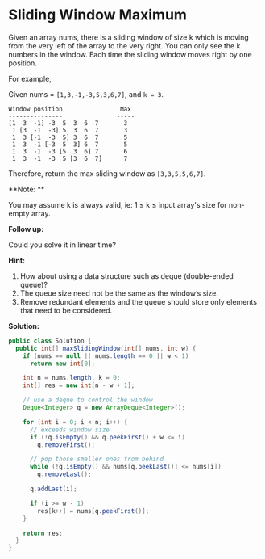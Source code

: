 # Sliding Window Maximum

Given an array nums, there is a sliding window of size k which is moving from the very left of the array to the very right. You can only see the k numbers in the window. Each time the sliding window moves right by one position.

For example,

Given nums = `[1,3,-1,-3,5,3,6,7]`, and `k = 3`.

```
Window position                Max
---------------               -----
[1  3  -1] -3  5  3  6  7       3
 1 [3  -1  -3] 5  3  6  7       3
 1  3 [-1  -3  5] 3  6  7       5
 1  3  -1 [-3  5  3] 6  7       5
 1  3  -1  -3 [5  3  6] 7       6
 1  3  -1  -3  5 [3  6  7]      7
```

Therefore, return the max sliding window as `[3,3,5,5,6,7]`.

**Note: **

You may assume k is always valid, ie: 1 ≤ k ≤ input array's size for non-empty array.

**Follow up:**

Could you solve it in linear time?

**Hint:**

1. How about using a data structure such as deque (double-ended queue)?
2. The queue size need not be the same as the window’s size.
3. Remove redundant elements and the queue should store only elements that need to be considered.

**Solution:**
```java
public class Solution {
  public int[] maxSlidingWindow(int[] nums, int w) {
    if (nums == null || nums.length == 0 || w < 1)
      return new int[0];

    int n = nums.length, k = 0;
    int[] res = new int[n - w + 1];

    // use a deque to control the window
    Deque<Integer> q = new ArrayDeque<Integer>();

    for (int i = 0; i < n; i++) {
      // exceeds window size
      if (!q.isEmpty() && q.peekFirst() + w <= i)
        q.removeFirst();

      // pop those smaller ones from behind
      while (!q.isEmpty() && nums[q.peekLast()] <= nums[i])
        q.removeLast();

      q.addLast(i);

      if (i >= w - 1)
        res[k++] = nums[q.peekFirst()];
    }

    return res;
  }
}
```